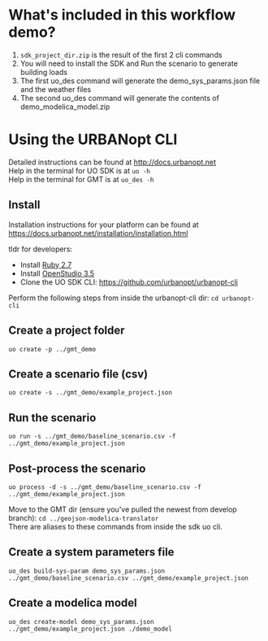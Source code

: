 # What's included in this workflow demo?
1. `sdk_project_dir.zip` is the result of the first 2 cli commands
1. You will need to install the SDK and Run the scenario to generate building loads
1. The first uo_des command will generate the demo_sys_params.json file and the weather files
1. The second uo_des command will generate the contents of demo_modelica_model.zip

# Using the URBANopt CLI
Detailed instructions can be found at http://docs.urbanopt.net \
Help in the terminal for UO SDK is at `uo -h` \
Help in the terminal for GMT is at `uo_des -h`

## Install
Installation instructions for your platform can be found at https://docs.urbanopt.net/installation/installation.html

tldr for  developers:
- Install [Ruby 2.7](https://github.com/rbenv/rbenv#installing-ruby-versions)
- Install [OpenStudio 3.5](https://github.com/NREL/OpenStudio/releases/tag/v3.5.0)
- Clone the UO SDK CLI: https://github.com/urbanopt/urbanopt-cli

Perform the following steps from inside the urbanopt-cli dir:
`cd urbanopt-cli`

## Create a project folder
`uo create -p ../gmt_demo`

## Create a scenario file (csv)
`uo create -s ../gmt_demo/example_project.json`

## Run the scenario
`uo run -s ../gmt_demo/baseline_scenario.csv -f ../gmt_demo/example_project.json`

## Post-process the scenario
`uo process -d -s ../gmt_demo/baseline_scenario.csv -f ../gmt_demo/example_project.json`

Move to the GMT dir (ensure you've pulled the newest from develop branch):
`cd ../geojson-modelica-translator` \
There are aliases to these commands from inside the sdk uo cli.

## Create a system parameters file
`uo_des build-sys-param demo_sys_params.json ../gmt_demo/baseline_scenario.csv ../gmt_demo/example_project.json`

## Create a modelica model
`uo_des create-model demo_sys_params.json ../gmt_demo/example_project.json ./demo_model`
